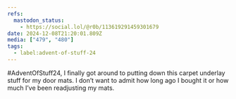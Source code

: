 ```yaml
---
refs:
  mastodon_status:
    - https://social.lol/@r0b/113619291459301679
date: 2024-12-08T21:20:01.809Z
media: ["479", "480"]
tags:
  - label:advent-of-stuff-24
---
```


#AdventOfStuff24, I finally got around to putting down this carpet underlay stuff for my door mats. I don’t want to admit how long ago I bought it or how much I’ve been readjusting my mats.
